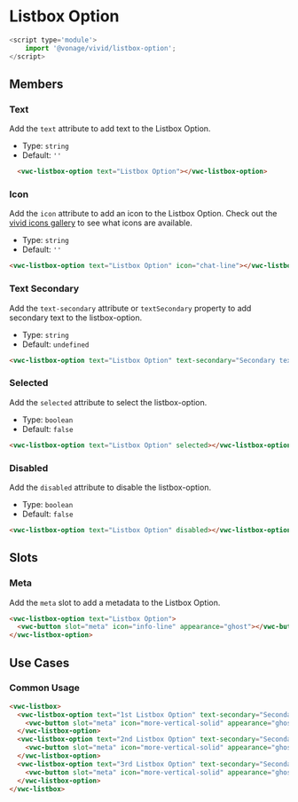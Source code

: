 # Listbox Option

```js
<script type='module'>
    import '@vonage/vivid/listbox-option';
</script>
```

## Members

### Text

Add the `text` attribute to add text to the Listbox Option.

- Type: `string`
- Default: `''`

```html preview
  <vwc-listbox-option text="Listbox Option"></vwc-listbox-option>
```

### Icon

Add the `icon` attribute to add an icon to the Listbox Option.
Check out the [vivid icons gallery](https://icons.vivid.vonage.com) to see what icons are available.

- Type: `string`
- Default: `''`

```html preview
<vwc-listbox-option text="Listbox Option" icon="chat-line"></vwc-listbox-option>
```

### Text Secondary

Add the `text-secondary` attribute or `textSecondary` property to add secondary text to the listbox-option.

- Type: `string`
- Default: `undefined`

```html preview
<vwc-listbox-option text="Listbox Option" text-secondary="Secondary text of the Listbox Option"></vwc-listbox-option>
```

### Selected

Add the `selected` attribute to select the listbox-option.

- Type: `boolean`
- Default: `false`

```html preview
<vwc-listbox-option text="Listbox Option" selected></vwc-listbox-option>
```

### Disabled

Add the `disabled` attribute to disable the listbox-option.

- Type: `boolean`
- Default: `false`

```html preview
<vwc-listbox-option text="Listbox Option" disabled></vwc-listbox-option>
```

## Slots

### Meta

Add the `meta` slot to add a metadata to the Listbox Option.

```html preview
<vwc-listbox-option text="Listbox Option">
  <vwc-button slot="meta" icon="info-line" appearance="ghost"></vwc-button>
</vwc-listbox-option>
```

## Use Cases
### Common Usage

```html preview
<vwc-listbox>
  <vwc-listbox-option text="1st Listbox Option" text-secondary="Secondary text of the 1st Listbox Option" icon="chat-line">
    <vwc-button slot="meta" icon="more-vertical-solid" appearance="ghost"></vwc-button>
  </vwc-listbox-option>
  <vwc-listbox-option text="2nd Listbox Option" text-secondary="Secondary text of the 2nd Listbox Option" icon="chat-line">
    <vwc-button slot="meta" icon="more-vertical-solid" appearance="ghost"></vwc-button>
  </vwc-listbox-option>
  <vwc-listbox-option text="3rd Listbox Option" text-secondary="Secondary text of the 3rd Listbox Option" icon="chat-line">
    <vwc-button slot="meta" icon="more-vertical-solid" appearance="ghost"></vwc-button>
  </vwc-listbox-option>
</vwc-listbox>
```